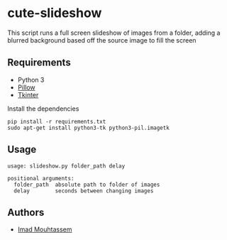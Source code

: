 # cute-slideshow

This script runs a full screen slideshow of images from a folder, 
    adding a blurred background based off the source image to fill the screen

## Requirements

- Python 3
- [Pillow](https://python-pillow.org/)
- [Tkinter](https://docs.python.org/3/library/tk.html)

Install the dependencies

```commandline
pip install -r requirements.txt
sudo apt-get install python3-tk python3-pil.imagetk
```

## Usage
```commandline
usage: slideshow.py folder_path delay

positional arguments:
  folder_path  absolute path to folder of images
  delay        seconds between changing images
```

## Authors

* [Imad Mouhtassem](https://github.com/mouhtasi)